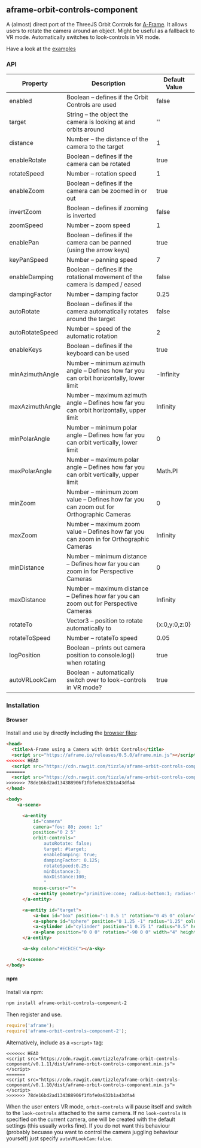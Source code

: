 ## aframe-orbit-controls-component

A (almost) direct port of the ThreeJS Orbit Controls for [A-Frame](https://aframe.io).
It allows users to rotate the camera around an object. Might be useful as a fallback to VR mode. Automatically switches to look-controls in VR mode.

Have a look at the [examples](https://tizzle.github.io/aframe-orbit-controls-component/)

### API

| Property   | Description | Default Value |
| ---------- | ----------- | ------------- |
| enabled | Boolean – defines if the Orbit Controls are used | false
| target | String – the object the camera is looking at and orbits around | '' |
| distance | Number – the distance of the camera to the target | 1 |
| enableRotate | Boolean – defines if the camera can be rotated | true |
| rotateSpeed | Number – rotation speed | 1 |
| enableZoom | Boolean – defines if the camera can be zoomed in or out | true |
| invertZoom | Boolean – defines if zooming is inverted | false |
| zoomSpeed | Number – zoom speed | 1 |
| enablePan | Boolean – defines if the camera can be panned (using the arrow keys) | true |
| keyPanSpeed | Number – panning speed | 7 |
| enableDamping | Boolean – defines if the rotational movement of the camera is damped / eased | false |
| dampingFactor | Number – damping factor | 0.25 |
| autoRotate | Boolean – defines if the camera automatically rotates around the target | false |
| autoRotateSpeed | Number – speed of the automatic rotation | 2 |
| enableKeys | Boolean – defines if the keyboard can be used | true |
| minAzimuthAngle | Number – minimum azimuth angle – Defines how far you can orbit horizontally, lower limit | -Infinity |
| maxAzimuthAngle | Number – maximum azimuth angle – Defines how far you can orbit horizontally, upper limit | Infinity |
| minPolarAngle | Number – minimum polar angle – Defines how far you can orbit vertically, lower limit | 0 |
| maxPolarAngle | Number – maximum polar angle – Defines how far you can orbit vertically, upper limit | Math.PI |
| minZoom | Number – minimum zoom value – Defines how far you can zoom out for Orthographic Cameras | 0 |
| maxZoom | Number – maximum zoom value – Defines how far you can zoom in for Orthographic Cameras | Infinity |
| minDistance | Number – minimum distance – Defines how far you can zoom in for Perspective Cameras | 0 |
| maxDistance | Number – maximum distance – Defines how far you can zoom out for Perspective Cameras | Infinity |
| rotateTo | Vector3 – position to rotate automatically to | {x:0,y:0,z:0} |
| rotateToSpeed | Number – rotateTo speed | 0.05 |
| logPosition | Boolean – prints out camera position to console.log() when rotating | true |
| autoVRLookCam | Boolean - automatically switch over to look-controls in VR mode? | true |

### Installation

#### Browser

Install and use by directly including the [browser files](dist):

```html
<head>
  <title>A-Frame using a Camera with Orbit Controls</title>
  <script src="https://aframe.io/releases/0.5.0/aframe.min.js"></script>
<<<<<<< HEAD
  <script src="https://cdn.rawgit.com/tizzle/aframe-orbit-controls-component/v0.1.11/dist/aframe-orbit-controls-component.min.js"></script>
=======
  <script src="https://cdn.rawgit.com/tizzle/aframe-orbit-controls-component/v0.1.10/dist/aframe-orbit-controls-component.min.js"></script>
>>>>>>> 78de16bd2ad134388906f1fbfe0a632b1a43dfa4
</head>

<body>
    <a-scene>

      <a-entity
          id="camera"
          camera="fov: 80; zoom: 1;"
          position="0 2 5"
          orbit-controls="
              autoRotate: false;
              target: #target;
              enableDamping: true;
              dampingFactor: 0.125;
              rotateSpeed:0.25;
              minDistance:3;
              maxDistance:100;
              "
          mouse-cursor="">
          <a-entity geometry="primitive:cone; radius-bottom:1; radius-top:0" scale=".33 1 .33" position="0 0 0" rotation="90 0 0" material="color: #0099ff; transparent: true; opacity:0.5"></a-entity>
      </a-entity>

      <a-entity id="target">
          <a-box id="box" position="-1 0.5 1" rotation="0 45 0" color="#4CC3D9"></a-box>
          <a-sphere id="sphere" position="0 1.25 -1" radius="1.25" color="#EF2D5E"></a-sphere>
          <a-cylinder id="cylinder" position="1 0.75 1" radius="0.5" height="1.5" color="#FFC65D"></a-cylinder>
          <a-plane position="0 0 0" rotation="-90 0 0" width="4" height="4" color="#7BC8A4"></a-plane>
      </a-entity>

      <a-sky color="#ECECEC"></a-sky>

    </a-scene>
</body>
```


#### npm

Install via npm:

```bash
npm install aframe-orbit-controls-component-2
```

Then register and use.

```js
require('aframe');
require('aframe-orbit-controls-component-2');
```

Alternatively, include as a `<script>` tag:
```
<<<<<<< HEAD
<script src="https://cdn.rawgit.com/tizzle/aframe-orbit-controls-component/v0.1.11/dist/aframe-orbit-controls-component.min.js"></script>
=======
<script src="https://cdn.rawgit.com/tizzle/aframe-orbit-controls-component/v0.1.10/dist/aframe-orbit-controls-component.min.js"></script>
>>>>>>> 78de16bd2ad134388906f1fbfe0a632b1a43dfa4
```
When the user enters VR mode, `orbit-controls` will pause itself and switch to the `look-controls` attached to the same camera. If no `look-controls` is specified on the current camera, one will be created with the default settings (this usually works fine). If you do not want this behaviour (probably becuase you want to control the camera juggling behaviour yourself) just specify `autoVRLookCam:false`.
